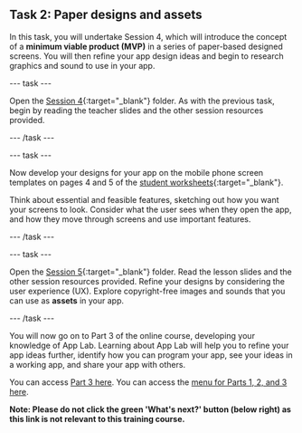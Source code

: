 ## Task 2: Paper designs and assets
In this task, you will undertake Session 4, which will introduce the concept of a **minimum viable product (MVP)** in a series of paper-based designed screens. You will then refine your app design ideas and begin to research graphics and sound to use in your app.

--- task ---

Open the [Session 4](http://ncce.io/NqwdC8){:target="_blank"} folder. As with the previous task, begin by reading the teacher slides and the other session resources provided. 

--- /task ---

--- task ---

Now develop your designs for your app on the mobile phone screen templates on pages 4 and 5 of the [student worksheets](http://ncce.io/Qmo6oA){:target="_blank"}.

Think about essential and feasible features, sketching out how you want your screens to look. Consider what the user sees when they open the app, and how they move through screens and use important features.

--- /task ---

--- task ---

Open the [Session 5](http://ncce.io/QLuLSQ){:target="_blank"} folder. Read the lesson slides and the other session resources provided. Refine your designs by considering the user experience (UX). Explore copyright-free images and sounds that you can use as **assets** in your app.

--- /task ---

You will now go on to Part 3 of the online course, developing your knowledge of App Lab. Learning about App Lab will help you to refine your app ideas further, identify how you can program your app, see your ideas in a working app, and share your app with others.

You can access [Part 3 here](https://projects.raspberrypi.org/en/projects/Year8-RelevanceTraining-Part3-GBICi4).
You can access the [menu for Parts 1, 2, and 3 here](https://projects.raspberrypi.org/en/pathways/year8-relevancetraining-gbici4).

**Note: Please do not click the green 'What's next?' button (below right) as this link is not relevant to this training course.**
